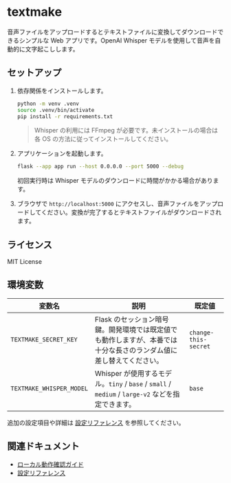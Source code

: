 # textmake

音声ファイルをアップロードするとテキストファイルに変換してダウンロードできるシンプルな Web アプリです。OpenAI Whisper モデルを使用して音声を自動的に文字起こしします。

## セットアップ

1. 依存関係をインストールします。

   ```bash
   python -m venv .venv
   source .venv/bin/activate
   pip install -r requirements.txt
   ```

   > Whisper の利用には FFmpeg が必要です。未インストールの場合は各 OS の方法に従ってインストールしてください。

2. アプリケーションを起動します。

   ```bash
   flask --app app run --host 0.0.0.0 --port 5000 --debug
   ```

   初回実行時は Whisper モデルのダウンロードに時間がかかる場合があります。

3. ブラウザで `http://localhost:5000` にアクセスし、音声ファイルをアップロードしてください。変換が完了するとテキストファイルがダウンロードされます。

## ライセンス

MIT License

## 環境変数

| 変数名 | 説明 | 既定値 |
| ------ | ---- | ------ |
| `TEXTMAKE_SECRET_KEY` | Flask のセッション暗号鍵。開発環境では既定値でも動作しますが、本番では十分な長さのランダム値に差し替えてください。 | `change-this-secret` |
| `TEXTMAKE_WHISPER_MODEL` | Whisper が使用するモデル。`tiny` / `base` / `small` / `medium` / `large-v2` などを指定できます。 | `base` |

追加の設定項目や詳細は [設定リファレンス](docs/configuration.md) を参照してください。

## 関連ドキュメント

* [ローカル動作確認ガイド](docs/local-testing.md)
* [設定リファレンス](docs/configuration.md)
